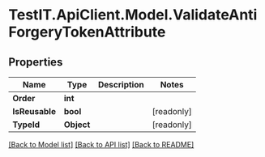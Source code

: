 # TestIT.ApiClient.Model.ValidateAntiForgeryTokenAttribute

## Properties

Name | Type | Description | Notes
------------ | ------------- | ------------- | -------------
**Order** | **int** |  | 
**IsReusable** | **bool** |  | [readonly] 
**TypeId** | **Object** |  | [readonly] 

[[Back to Model list]](../README.md#documentation-for-models) [[Back to API list]](../README.md#documentation-for-api-endpoints) [[Back to README]](../README.md)

